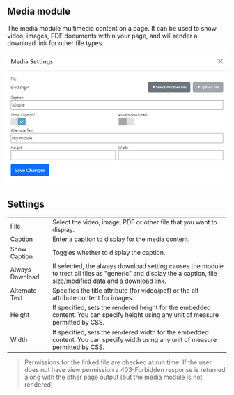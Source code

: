 ## Media module
The media module multimedia content on a page.  It can be used to show video, images, PDF documents within your page, and will render a download link for other file types.

![Settings](Media.png)

## Settings
|                   |                                                                                      |
|-------------------|--------------------------------------------------------------------------------------|
| File              | Select the video, image, PDF or other file that you want to display.  |
| Caption           | Enter a caption to display for the media content.   |
| Show Caption      | Toggles whether to display the caption. |
| Always Download   | If selected, the always download setting causes the module to treat all files as "generic" and display the a caption, file size/modified data and a download link. |
| Alternate Text    | Specifies the title attribute (for video/pdf) or the alt attribute content for images.  |
| Height            | If specified, sets the rendered height for the embedded content.  You can specify height using any unit of measure permitted by CSS.  |
| Width             | If specified, sets the rendered width for the embedded content.  You can specify width using any unit of measure permitted by CSS.  |

> Permissions for the linked file are checked at run time.  If the user does not have view permission a 403-Forbidden response is returned along with the other page output (but the media module is not rendered).